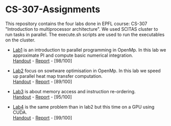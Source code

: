 # CS-307-Assignments

This repository contains the four labs done in EPFL course: CS-307 "Introduction to multiprocessor architecture". We used SCITAS cluster to run tasks in parallel. The execute.sh scripts are used to run the executables on the cluster.

* [Lab1](/Lab1) is an introduction to parallel programming in OpenMp. In this lab we approximate PI and compute basic numerical integration.  
  [Handout](/Lab1/Handout.pdf) - [Report](/Lab1/report.pdf) - [98/100]

* [Lab2](/Lab2) focus on sowtware optimisation in OpenMp. In this lab we speed up parallel heat map transfer computation.   
  [Handout](/Lab2/Handout.pdf) - [Report](/Lab2/report.pdf) - [89/100]

* [Lab3](/Lab3) is about memory access and instruction re-ordering.   
  [Handout](/Lab3/Handout.pdf) - [Report](/Lab3/report.pdf) - [95/100]

* [Lab4](/Lab4) is the same problem than in lab2 but this time on a GPU using CUDA.   
  [Handout](/Lab4/Handout.pdf) - [Report](/Lab4/report.pdf) - [99/100] 
